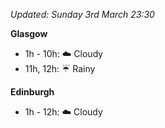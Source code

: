 *Updated: Sunday 3rd March 23:30*

**Glasgow**

* 1h - 10h: :cloud: Cloudy
* 11h, 12h: :umbrella: Rainy

**Edinburgh**

* 1h - 12h: :cloud: Cloudy
